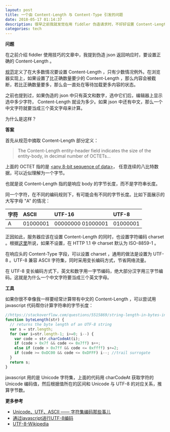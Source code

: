 ```yaml
---
layout: post
title: 一个由 Content-Length 与 Content-Type 引发的问题
date: 2018-05-17 01:14:37
description: 很早之前我就发觉在用 fiddler 伪造请求时，不好好设置 Content-Length 是不行的。但当响应 body 里面有中文时，这就成了一道考察细心的小学数学题。
categories: tech
---
```


**问题**

在之前介绍 fiddler 使用技巧的文章中，我提到伪造 json 返回响应时，要设置正确的 Content-Length 。

[规范](https://www.w3.org/Protocols/rfc2616/rfc2616-sec14.html)定义了在大多数情况要设置 Content-Length ，只有少数情况例外。在浏览器实现上，如果设置了比正确数量要少的 Content-Length ，那么内容会被截断，若比正确数量要多，那么会一直处在等待加载更多内容的状态。

之前也提到过，如果伪造的 json 中只有英文和数字，选中它们后，编辑器上显示选中多少字符， Content-Length 就设为多少。如果 json 中还有中文，那么一个中文字符就要当成三个英文字母来计算。

为什么是这样？

**答案**

首先从规范中摘取 Content-Length 部分定义：

> The Content-Length entity-header field indicates the size of the entity-body, in decimal number of OCTETs...

上面的 OCTET 指的是 [<any 8-bit sequence of data>](https://www.w3.org/Protocols/rfc2616/rfc2616-sec2.html#sec2.2)， 任意连续的八比特数据，可以近似理解为一个字节。

也就是说 Content-Length 指的是响应 body 的字节长度，而不是字符串长度。

同一个字符，在不同的编码规则下，有可能会有不同的字节长度。比如下面展示的大写字母 "A" 的情况：

| 字符 | ASCII | UTF-16 | UTF-8 |
|:--- | :--- | :--- | :--- |
| A | 01000001 | 00000000 01000001 | 01000001 |

正因如此，服务器应该在设置 Content-Length 的同时，也设置字符编码 charset 。根据[这里](https://www.w3.org/International/articles/http-charset/index)所说，如果不设置，在 HTTP 1.1 中 charset 默认为 ISO-8859-1 。

在响应头的 Content-Type 字段，可以设置 charset ，通用的做法是设置为 UTF-8 。UTF-8 兼容 ASCII 字符集，同时采用变长编码方式，节省网络流量。

在 UTF-8 变长编码方式下，英文和数字用一字节编码，绝大部分汉字用三字节编码。这就是为什么一个中文字符要当成三个英文字母。

**工具**

如果你很不幸像我一样要经常计算带有中文的 Content-Length ，可以尝试用 javascript 代码帮你计算字符串的字节长度：

```javascript
//https://stackoverflow.com/questions/5515869/string-length-in-bytes-in-javascript
function byteLength(str) {
  // returns the byte length of an UTF-8 string
  var s = str.length;
  for (var i=str.length-1; i>=0; i--) {
    var code = str.charCodeAt(i);
    if (code > 0x7f && code <= 0x7ff) s++;
    else if (code > 0x7ff && code <= 0xffff) s+=2;
    if (code >= 0xDC00 && code <= 0xDFFF) i--; //trail surrogate
  }
  return s;
}
```
javascript 用的是 Unicode 字符集，上面的代码用 charCodeAt 获取字符的 Unicode 编码值，然后根据值所在的区间和 Unicode 与 UTF-8 的对应关系，推算字节数。

**更多参考**

- [Unicode、UTF、ASCII —— 字符集编码那些事儿](https://my.oschina.net/micromemory/blog/655243)
- [通过javascript进行UTF-8编码](https://segmentfault.com/a/1190000005794963)
- [UTF-8-Wikipedia](https://en.wikipedia.org/wiki/UTF-8#Description)
